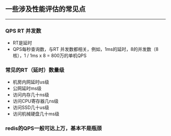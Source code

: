 ## 一些涉及性能评估的常见点
***
### QPS RT 并发数
* RT是延时
* QPS每秒查询数，与RT 并发数都相关，例如，1ms的延时，8的并发数（8核），1 / 1ms x 8 = 800万的单机QPS
### 常见的RT（延时）数量级
* 机房内网延时us级
* 公网延时ms级 
* 访问内存几十ns级
* 访问CPU寄存器几ns级
* 访问SSD几十us级
* 访问机械硬盘几十ms级

### redis的QPS一般可达上万，基本不是瓶颈